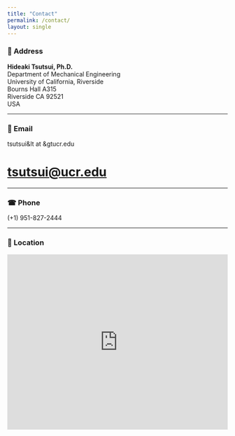 ```yaml
---
title: "Contact"
permalink: /contact/
layout: single
---
```



### 📍 Address

**Hideaki Tsutsui, Ph.D.**  
Department of Mechanical Engineering  
University of California, Riverside  
Bourns Hall A315  
Riverside CA 92521  
USA

---

### 📧 Email

tsutsui&lt at &gtucr.edu
# [tsutsui@ucr.edu](mailto:tsutsui@ucr.edu)
---

### ☎ Phone

(+1) 951-827-2444

---

### 📌 Location

<div style="width: 100%; height: 400px;">
  <iframe 
    src="https://www.google.com/maps/embed?pb=!1m18!1m12!1m3!1d3308.6557380774966!2d-117.32915264908794!3d33.97568698053164!2m3!1f0!2f0!3f0!3m2!1i1024!2i768!4f13.1!3m3!1m2!1s0x80dcaf356aa0bce7%3A0xa255a6ceaad789ca!2sBourns%20Hall!5e0!3m2!1sen!2sus!4v1666301961971!5m2!1sen!2sus" 
    width="100%" 
    height="100%" 
    style="border:0;" 
    allowfullscreen="" 
    loading="lazy"
    referrerpolicy="no-referrer-when-downgrade">
  </iframe>
</div>
